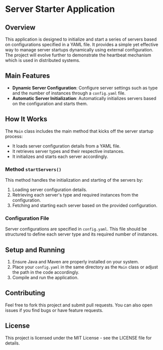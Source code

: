
# Server Starter Application

## Overview
This application is designed to initialize and start a series of servers based on configurations specified in a YAML file. It provides a simple yet effective way to manage server startups dynamically using external configuration. The project will evolve further to demonstrate the heartbeat mechanism which is used in distributed systems.

## Main Features
- **Dynamic Server Configuration**: Configure server settings such as type and the number of instances through a `config.yaml` file.
- **Automatic Server Initialization**: Automatically initializes servers based on the configuration and starts them.

## How It Works
The `Main` class includes the main method that kicks off the server startup process:
- It loads server configuration details from a YAML file.
- It retrieves server types and their respective instances.
- It initializes and starts each server accordingly.

### Method `startServers()`
This method handles the initialization and starting of the servers by:
1. Loading server configuration details.
2. Retrieving each server's type and required instances from the configuration.
3. Fetching and starting each server based on the provided configuration.

### Configuration File
Server configurations are specified in `config.yaml`. This file should be structured to define each server type and its required number of instances.

## Setup and Running
1. Ensure Java and Maven are properly installed on your system.
2. Place your `config.yaml` in the same directory as the `Main` class or adjust the path in the code accordingly.
3. Compile and run the application.

## Contributing
Feel free to fork this project and submit pull requests. You can also open issues if you find bugs or have feature requests.

## License
This project is licensed under the MIT License - see the LICENSE file for details.
